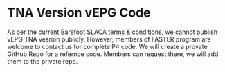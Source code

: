 # TNA Version vEPG Code

As per the current Barefoot SLACA terms & conditions, we cannot publish vEPG TNA vesrion publicly. However, members of FASTER program are welcome to contact us for complete P4 code. We will create a provate GitHub Repo for a refernce code. Members can request there, we will add them to the private repo.    



